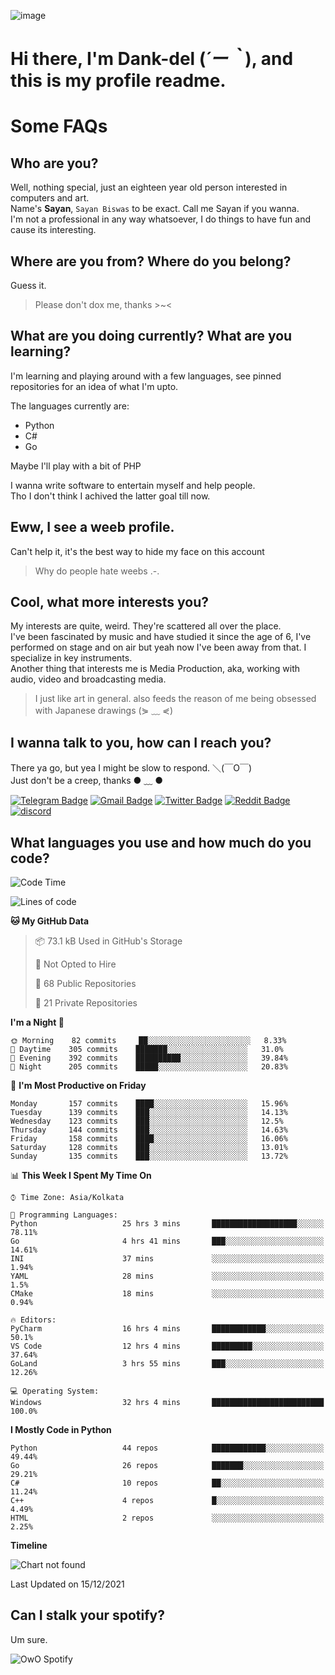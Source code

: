 ![image](https://user-images.githubusercontent.com/63096193/125182844-29f20800-e22f-11eb-8dc9-b0f2d29647bb.png)

# **Hi there, I'm Dank-del (*´ー｀*), and this is my profile readme.**
<!--  [![Profile views](https://gpvc.arturio.dev/dank-del)](https://github.com/dank-del) -->
# Some FAQs

## **Who are you?**

Well, nothing special, just an eighteen year old person interested in computers and art. \
Name's **Sayan**, `Sayan Biswas` to be exact. Call me Sayan if you wanna. \
I'm not a professional in any way whatsoever, I do things to have fun and cause its interesting.

## **Where are you from? Where do you belong?**

Guess it.
> Please don't dox me, thanks >~<

## **What are you doing currently? What are you learning?**

I'm learning and playing around with a few languages, see pinned repositories for an idea of what I'm upto.

The languages currently are:

- Python
- C#
- Go

Maybe I'll play with a bit of PHP

I wanna write software to entertain myself and help people. \
Tho I don't think I achived the latter goal till now.

## **Eww, I see a weeb profile.**

Can't help it, it's the best way to hide my face on this account
> Why do people hate weebs .-.

## **Cool, what more interests you?**

My interests are quite, weird. They're scattered all over the place. \
I've been fascinated by music and have studied it since the age of 6, I've performed on stage and on air but yeah now I've been away from that. I specialize in key instruments. \
Another thing that interests me is Media Production, aka, working with audio, video and broadcasting media.

> I just like art in general. also feeds the reason of me being obsessed with Japanese drawings (⋟ ﹏ ⋞)

## **I wanna talk to you, how can I reach you?**

There ya go, but yea I might be slow to respond. ＼(￣O￣) \
Just don't be a creep, thanks ● ﹏ ●

[![Telegram Badge](https://img.shields.io/badge/-dank_as_fuck-1ca0f1?style=flat-square&logo=telegram&logoColor=white&link=https://t.me/dank_as_fuck)](https://t.me/dank_as_fuck)
[![Gmail Badge](https://img.shields.io/badge/-chizuru@kanojo.tk-c14438?style=flat-square&logo=Gmail&logoColor=white&link=mailto:chizuru@kanojo.tk)](mailto:chizuru@kanojo.tk)
[![Twitter Badge](https://img.shields.io/twitter/follow/TheDankDel?style=social)](https://twitter.com/TheDankDel)
[![Reddit Badge](https://img.shields.io/reddit/user-karma/combined/dank_as_fuck_?style=social)](https://www.reddit.com/user/dank_as_fuck_/)
[![discord](https://discord-md-badge.vercel.app/api/shield/506536929152466945?style=social)](https://discordapp.com/users/506536929152466945)

## **What languages you use and how much do you code?**

<!--START_SECTION:waka-->
![Code Time](http://img.shields.io/badge/Code%20Time-283%20hrs%2057%20mins-blue)

![Lines of code](https://img.shields.io/badge/From%20Hello%20World%20I%27ve%20Written-867%20Thousand%20lines%20of%20code-blue)

**🐱 My GitHub Data** 

> 📦 73.1 kB Used in GitHub's Storage 
 > 
> 🚫 Not Opted to Hire
 > 
> 📜 68 Public Repositories 
 > 
> 🔑 21 Private Repositories  
 > 
**I'm a Night 🦉** 

```text
🌞 Morning    82 commits     ██░░░░░░░░░░░░░░░░░░░░░░░   8.33% 
🌆 Daytime    305 commits    ███████░░░░░░░░░░░░░░░░░░   31.0% 
🌃 Evening    392 commits    ██████████░░░░░░░░░░░░░░░   39.84% 
🌙 Night      205 commits    █████░░░░░░░░░░░░░░░░░░░░   20.83%

```
📅 **I'm Most Productive on Friday** 

```text
Monday       157 commits    ████░░░░░░░░░░░░░░░░░░░░░   15.96% 
Tuesday      139 commits    ███░░░░░░░░░░░░░░░░░░░░░░   14.13% 
Wednesday    123 commits    ███░░░░░░░░░░░░░░░░░░░░░░   12.5% 
Thursday     144 commits    ███░░░░░░░░░░░░░░░░░░░░░░   14.63% 
Friday       158 commits    ████░░░░░░░░░░░░░░░░░░░░░   16.06% 
Saturday     128 commits    ███░░░░░░░░░░░░░░░░░░░░░░   13.01% 
Sunday       135 commits    ███░░░░░░░░░░░░░░░░░░░░░░   13.72%

```


📊 **This Week I Spent My Time On** 

```text
⌚︎ Time Zone: Asia/Kolkata

💬 Programming Languages: 
Python                   25 hrs 3 mins       ███████████████████░░░░░░   78.11% 
Go                       4 hrs 41 mins       ███░░░░░░░░░░░░░░░░░░░░░░   14.61% 
INI                      37 mins             ░░░░░░░░░░░░░░░░░░░░░░░░░   1.94% 
YAML                     28 mins             ░░░░░░░░░░░░░░░░░░░░░░░░░   1.5% 
CMake                    18 mins             ░░░░░░░░░░░░░░░░░░░░░░░░░   0.94%

🔥 Editors: 
PyCharm                  16 hrs 4 mins       ████████████░░░░░░░░░░░░░   50.1% 
VS Code                  12 hrs 4 mins       █████████░░░░░░░░░░░░░░░░   37.64% 
GoLand                   3 hrs 55 mins       ███░░░░░░░░░░░░░░░░░░░░░░   12.26%

💻 Operating System: 
Windows                  32 hrs 4 mins       █████████████████████████   100.0%

```

**I Mostly Code in Python** 

```text
Python                   44 repos            ████████████░░░░░░░░░░░░░   49.44% 
Go                       26 repos            ███████░░░░░░░░░░░░░░░░░░   29.21% 
C#                       10 repos            ██░░░░░░░░░░░░░░░░░░░░░░░   11.24% 
C++                      4 repos             █░░░░░░░░░░░░░░░░░░░░░░░░   4.49% 
HTML                     2 repos             ░░░░░░░░░░░░░░░░░░░░░░░░░   2.25%

```


**Timeline**

![Chart not found](https://raw.githubusercontent.com/Dank-del/Dank-del/main/charts/bar_graph.png) 


 Last Updated on 15/12/2021
<!--END_SECTION:waka-->

## **Can I stalk your spotify?**

Um sure.

![OwO Spotify](https://spotify-recently-played-readme.vercel.app/api?user=31fdrsslnr7nvq4ytqwtw7c4rxfm&count=5)

